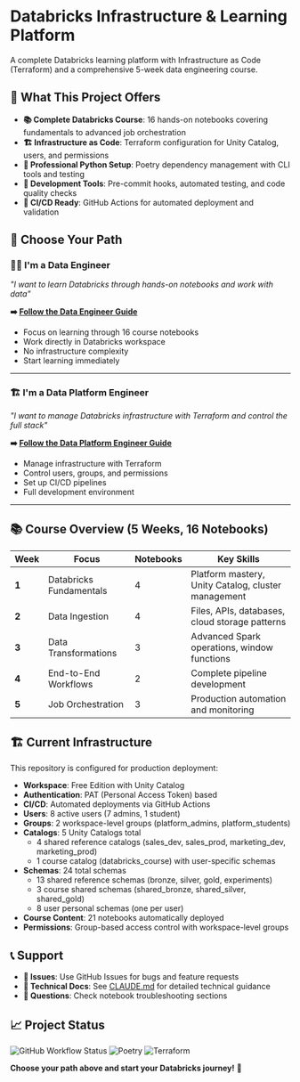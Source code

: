 # Databricks Infrastructure & Learning Platform

A complete Databricks learning platform with Infrastructure as Code (Terraform) and a comprehensive 5-week data engineering course.

## 🎯 What This Project Offers

- **📚 Complete Databricks Course**: 16 hands-on notebooks covering fundamentals to advanced job orchestration
- **🏗️ Infrastructure as Code**: Terraform configuration for Unity Catalog, users, and permissions
- **🐍 Professional Python Setup**: Poetry dependency management with CLI tools and testing
- **🔧 Development Tools**: Pre-commit hooks, automated testing, and code quality checks
- **🚀 CI/CD Ready**: GitHub Actions for automated deployment and validation

## 🚀 Choose Your Path

### 👨‍💻 I'm a Data Engineer
*"I want to learn Databricks through hands-on notebooks and work with data"*

**➡️ [Follow the Data Engineer Guide](./DataEngineer-readme.md)**

- Focus on learning through 16 course notebooks
- Work directly in Databricks workspace
- No infrastructure complexity
- Start learning immediately

---

### 🏗️ I'm a Data Platform Engineer  
*"I want to manage Databricks infrastructure with Terraform and control the full stack"*

**➡️ [Follow the Data Platform Engineer Guide](./DataPlatformEngineer-readme.md)**

- Manage infrastructure with Terraform
- Control users, groups, and permissions
- Set up CI/CD pipelines
- Full development environment

---

## 📚 Course Overview (5 Weeks, 16 Notebooks)

| Week | Focus | Notebooks | Key Skills |
|------|-------|-----------|------------|
| **1** | Databricks Fundamentals | 4 | Platform mastery, Unity Catalog, cluster management |
| **2** | Data Ingestion | 4 | Files, APIs, databases, cloud storage patterns |  
| **3** | Data Transformations | 3 | Advanced Spark operations, window functions |
| **4** | End-to-End Workflows | 2 | Complete pipeline development |
| **5** | Job Orchestration | 3 | Production automation and monitoring |

## 🏗️ Current Infrastructure

This repository is configured for production deployment:

- **Workspace**: Free Edition with Unity Catalog
- **Authentication**: PAT (Personal Access Token) based
- **CI/CD**: Automated deployments via GitHub Actions
- **Users**: 8 active users (7 admins, 1 student)
- **Groups**: 2 workspace-level groups (platform_admins, platform_students)
- **Catalogs**: 5 Unity Catalogs total
  - 4 shared reference catalogs (sales_dev, sales_prod, marketing_dev, marketing_prod)
  - 1 course catalog (databricks_course) with user-specific schemas
- **Schemas**: 24 total schemas
  - 13 shared reference schemas (bronze, silver, gold, experiments)
  - 3 course shared schemas (shared_bronze, shared_silver, shared_gold)
  - 8 user personal schemas (one per user)
- **Course Content**: 21 notebooks automatically deployed
- **Permissions**: Group-based access control with workspace-level groups

## 📞 Support

- **🐛 Issues**: Use GitHub Issues for bugs and feature requests
- **📖 Technical Docs**: See [CLAUDE.md](./CLAUDE.md) for detailed technical guidance
- **💬 Questions**: Check notebook troubleshooting sections

## 📈 Project Status

![GitHub Workflow Status](https://img.shields.io/github/actions/workflow/status/chanukyapekala/databricks-infra/deploy.yml?branch=main)
![Poetry](https://img.shields.io/badge/dependency%20manager-poetry-blue)
![Terraform](https://img.shields.io/badge/infrastructure-terraform-purple)

**Choose your path above and start your Databricks journey!** 🚀